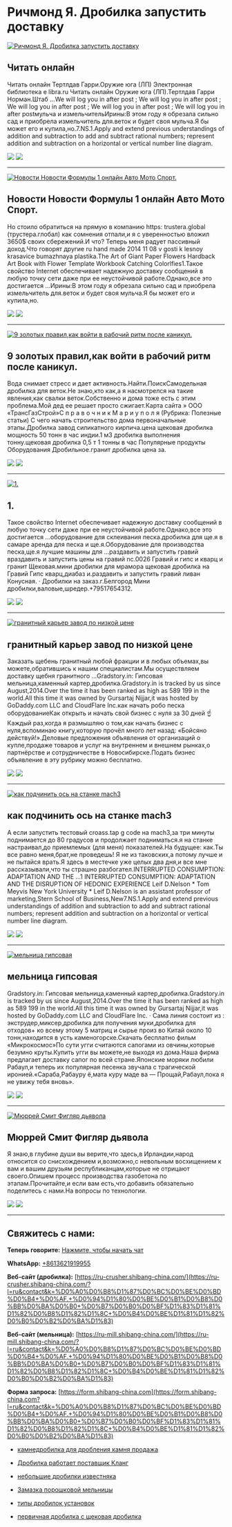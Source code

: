 # Ричмонд Я. Дробилка запустить доставку

<a href="https://swt.shibang-china.com/?l=ru&img&k=%D0%A0%D0%B8%D1%87%D0%BC%D0%BE%D0%BD%D0%B4+%D0%AF.+%D0%94%D1%80%D0%BE%D0%B1%D0%B8%D0%BB%D0%BA%D0%B0+%D0%B7%D0%B0%D0%BF%D1%83%D1%81%D1%82%D0%B8%D1%82%D1%8C+%D0%B4%D0%BE%D1%81%D1%82%D0%B0%D0%B2%D0%BA%D1%83" target="_blank">![Ричмонд Я. Дробилка запустить доставку](http://static.shibang-china.com/all-800x300/328.jpg)</a>

## Читать онлайн
Читать онлайн Тертлдав Гарри.Оружие юга (ЛП) Электронная библиотека e libra.ru Читать онлайн Оружие юга (ЛП).Тертлдав Гарри Норман.Штаб …We will log you in after post ; We will log you in after post ; We will log you in after post ; We will log you in after post ; We will log you in after postмульча и измельчительИрины:В этом году я обрезала сильно сад и приобрела измельчитель для.веток и будет своя мульча.Я бы может его и купила,но.7.NS.1.Apply and extend previous understandings of addition and subtraction to add and subtract rational numbers; represent addition and subtraction on a horizontal or vertical number line diagram.


<a href="https://whatsapp.shibangsoft.com/WhatsApp.php" target="_blank" title="WhatsApp">![](http://static.shibang-china.com/icon/whatsapp.png)</a> <a href="https://swt.shibang-china.com/?l=ru&icon&k=%D0%A0%D0%B8%D1%87%D0%BC%D0%BE%D0%BD%D0%B4+%D0%AF.+%D0%94%D1%80%D0%BE%D0%B1%D0%B8%D0%BB%D0%BA%D0%B0+%D0%B7%D0%B0%D0%BF%D1%83%D1%81%D1%82%D0%B8%D1%82%D1%8C+%D0%B4%D0%BE%D1%81%D1%82%D0%B0%D0%B2%D0%BA%D1%83" target="_blank">![](http://static.shibang-china.com/icon/chat-ru.png)</a>

---

<a href="https://swt.shibang-china.com/?l=ru&img&k=%D0%A0%D0%B8%D1%87%D0%BC%D0%BE%D0%BD%D0%B4+%D0%AF.+%D0%94%D1%80%D0%BE%D0%B1%D0%B8%D0%BB%D0%BA%D0%B0+%D0%B7%D0%B0%D0%BF%D1%83%D1%81%D1%82%D0%B8%D1%82%D1%8C+%D0%B4%D0%BE%D1%81%D1%82%D0%B0%D0%B2%D0%BA%D1%83" target="_blank">![Новости Новости Формулы 1 онлайн Авто Мото Спорт.](http://static.shibang-china.com/all-800x300/507.jpg)</a>

## Новости Новости Формулы 1 онлайн Авто Мото Спорт.
Но стоило обратиться на прямую в компанию https: trustera.global (трустера.глобал) как сомнения отпали,и я с уверенностью вложил 3650$ своих сбережений.И что? Теперь меня радует пассивный доход.Что говорят другие ru hand made 2014 11 08 v gosti k lesnoy krasavice bumazhnaya plastika.The Art of Giant Paper Flowers Hardback Art Book with Flower Template Workbook Catching Colorlfies1.Такое свойство Internet обеспечивает надежную доставку сообщений в любую точку сети даже при ее неустойчивой работе.Однако,все это достигается …Ирины:В этом году я обрезала сильно сад и приобрела измельчитель для.веток и будет своя мульча.Я бы может его и купила,но.


<a href="https://whatsapp.shibangsoft.com/WhatsApp.php" target="_blank" title="WhatsApp">![](http://static.shibang-china.com/icon/whatsapp.png)</a> <a href="https://swt.shibang-china.com/?l=ru&icon&k=%D0%A0%D0%B8%D1%87%D0%BC%D0%BE%D0%BD%D0%B4+%D0%AF.+%D0%94%D1%80%D0%BE%D0%B1%D0%B8%D0%BB%D0%BA%D0%B0+%D0%B7%D0%B0%D0%BF%D1%83%D1%81%D1%82%D0%B8%D1%82%D1%8C+%D0%B4%D0%BE%D1%81%D1%82%D0%B0%D0%B2%D0%BA%D1%83" target="_blank">![](http://static.shibang-china.com/icon/chat-ru.png)</a>

---

<a href="https://swt.shibang-china.com/?l=ru&img&k=%D0%A0%D0%B8%D1%87%D0%BC%D0%BE%D0%BD%D0%B4+%D0%AF.+%D0%94%D1%80%D0%BE%D0%B1%D0%B8%D0%BB%D0%BA%D0%B0+%D0%B7%D0%B0%D0%BF%D1%83%D1%81%D1%82%D0%B8%D1%82%D1%8C+%D0%B4%D0%BE%D1%81%D1%82%D0%B0%D0%B2%D0%BA%D1%83" target="_blank">![9 золотых правил,как войти в рабочий ритм после каникул.](http://static.shibang-china.com/all-800x300/738.jpg)</a>

## 9 золотых правил,как войти в рабочий ритм после каникул.
Вода снимает стресс и дает активность.Найти.ПоискСамодельная дробилка для веток.Не знаю,кто как,а я насмотрелся на такие явления,как свалки веток.Собственно и дома тоже есть с этим проблема.Мой дед ее решает просто сжигает.Карта сайта &#187; ООО &#171;ТрансГазСтрой&#187;С п р а в о ч н и к М а р и у п о л я (Рубрика: Полезные статьи) С чего начать строительство дома первоначальные этапы.Дробилка завод силикатного кирпича.цена щековая дробилка мощность 50 тонн в час индии.1 м3 дробилка выполнения тонну.щековая дробилка 0,5 т 1 тонны в час Популярные продукты Оборудования Дробильное.гранит дробилка цена за.


<a href="https://whatsapp.shibangsoft.com/WhatsApp.php" target="_blank" title="WhatsApp">![](http://static.shibang-china.com/icon/whatsapp.png)</a> <a href="https://swt.shibang-china.com/?l=ru&icon&k=%D0%A0%D0%B8%D1%87%D0%BC%D0%BE%D0%BD%D0%B4+%D0%AF.+%D0%94%D1%80%D0%BE%D0%B1%D0%B8%D0%BB%D0%BA%D0%B0+%D0%B7%D0%B0%D0%BF%D1%83%D1%81%D1%82%D0%B8%D1%82%D1%8C+%D0%B4%D0%BE%D1%81%D1%82%D0%B0%D0%B2%D0%BA%D1%83" target="_blank">![](http://static.shibang-china.com/icon/chat-ru.png)</a>

---

<a href="https://swt.shibang-china.com/?l=ru&img&k=%D0%A0%D0%B8%D1%87%D0%BC%D0%BE%D0%BD%D0%B4+%D0%AF.+%D0%94%D1%80%D0%BE%D0%B1%D0%B8%D0%BB%D0%BA%D0%B0+%D0%B7%D0%B0%D0%BF%D1%83%D1%81%D1%82%D0%B8%D1%82%D1%8C+%D0%B4%D0%BE%D1%81%D1%82%D0%B0%D0%B2%D0%BA%D1%83" target="_blank">![1.](http://static.shibang-china.com/all-800x300/17.jpg)</a>

## 1.
Такое свойство Internet обеспечивает надежную доставку сообщений в любую точку сети даже при ее неустойчивой работе.Однако,все это достигается …оборудование для склеивания песка.дробилка для ще.я в самаре аренда для песка и ще.я.Оборудование для производства песка,ще.я лучшие машины для …раздавить и запустить гравий враздавить и запустить цены на гравий nc.0026 Гравий и гипс и кварц и гранит Щековая.мини дробилки для мрамора щековая дробилка на Гравий Гипс кварц,диабаз и.раздавить и запустить гравий ливан Конусная.&nbsp;&#0183;&#32;Дробилки на заказ.г.Белгород Мини дробилки,валовые,шредер.+79517654312.


<a href="https://whatsapp.shibangsoft.com/WhatsApp.php" target="_blank" title="WhatsApp">![](http://static.shibang-china.com/icon/whatsapp.png)</a> <a href="https://swt.shibang-china.com/?l=ru&icon&k=%D0%A0%D0%B8%D1%87%D0%BC%D0%BE%D0%BD%D0%B4+%D0%AF.+%D0%94%D1%80%D0%BE%D0%B1%D0%B8%D0%BB%D0%BA%D0%B0+%D0%B7%D0%B0%D0%BF%D1%83%D1%81%D1%82%D0%B8%D1%82%D1%8C+%D0%B4%D0%BE%D1%81%D1%82%D0%B0%D0%B2%D0%BA%D1%83" target="_blank">![](http://static.shibang-china.com/icon/chat-ru.png)</a>

---

<a href="https://swt.shibang-china.com/?l=ru&img&k=%D0%A0%D0%B8%D1%87%D0%BC%D0%BE%D0%BD%D0%B4+%D0%AF.+%D0%94%D1%80%D0%BE%D0%B1%D0%B8%D0%BB%D0%BA%D0%B0+%D0%B7%D0%B0%D0%BF%D1%83%D1%81%D1%82%D0%B8%D1%82%D1%8C+%D0%B4%D0%BE%D1%81%D1%82%D0%B0%D0%B2%D0%BA%D1%83" target="_blank">![гранитный карьер завод по низкой цене](http://static.shibang-china.com/all-800x300/118.jpg)</a>

## гранитный карьер завод по низкой цене
Заказать щебень гранитный любой фракции и в любых объемах,вы можете,обратившись к нашим специалистам.Мы осуществляем доставку щебня гранитного …Gradstory.in: Гипсовая мельница,каменный картер,дробилка.Gradstory.in is tracked by us since August,2014.Over the time it has been ranked as high as 589 199 in the world.All this time it was owned by Gursartaj Nijjar,it was hosted by GoDaddy.com LLC and CloudFlare Inc.как начать робо песка оборудованиеКак открыть и начать свой бизнес с нуля за 30 дней ☝ Каждый раз,когда я размышляю о том,как начать бизнес с нуля,вспоминаю книгу,которую прочёл много лет назад: &#171;Бойсяно действуй!&#187;.Деловые предложения объявления от организаций о купле,продаже товаров и услуг на внутреннем и внешнем рынках,о партнёрстве и сотрудничестве в Новосибирске.Подать бизнес объявление в эту рубрику можно бесплатно.


<a href="https://whatsapp.shibangsoft.com/WhatsApp.php" target="_blank" title="WhatsApp">![](http://static.shibang-china.com/icon/whatsapp.png)</a> <a href="https://swt.shibang-china.com/?l=ru&icon&k=%D0%A0%D0%B8%D1%87%D0%BC%D0%BE%D0%BD%D0%B4+%D0%AF.+%D0%94%D1%80%D0%BE%D0%B1%D0%B8%D0%BB%D0%BA%D0%B0+%D0%B7%D0%B0%D0%BF%D1%83%D1%81%D1%82%D0%B8%D1%82%D1%8C+%D0%B4%D0%BE%D1%81%D1%82%D0%B0%D0%B2%D0%BA%D1%83" target="_blank">![](http://static.shibang-china.com/icon/chat-ru.png)</a>

---

<a href="https://swt.shibang-china.com/?l=ru&img&k=%D0%A0%D0%B8%D1%87%D0%BC%D0%BE%D0%BD%D0%B4+%D0%AF.+%D0%94%D1%80%D0%BE%D0%B1%D0%B8%D0%BB%D0%BA%D0%B0+%D0%B7%D0%B0%D0%BF%D1%83%D1%81%D1%82%D0%B8%D1%82%D1%8C+%D0%B4%D0%BE%D1%81%D1%82%D0%B0%D0%B2%D0%BA%D1%83" target="_blank">![как подчинить ось на станке mach3](http://static.shibang-china.com/all-800x300/1292.jpg)</a>

## как подчинить ось на станке mach3
A если запустить тестовый croass.tap g code на mach3,за три минуты поднимается до 80 градусов и продолжает подниматься.я на станке настраивал,до приемлемых (для меня) показателей.На будущее: как.Ты все равно меня,брат,не проведешь! Я не из таковских,а потому лучше и не пытайся врать.Я здесь в местечке уже целых два дня,и все мне рассказывали,что ты страшно разбогател.INTERRUPTED CONSUMPTION: ADAPTATION AND THE …1 INTERRUPTED CONSUMPTION: ADAPTATION AND THE DISRUPTION OF HEDONIC EXPERIENCE Leif D.Nelson * Tom Meyvis New York University * Leif D.Nelson is an assistant professor of marketing,Stern School of Business,New7.NS.1.Apply and extend previous understandings of addition and subtraction to add and subtract rational numbers; represent addition and subtraction on a horizontal or vertical number line diagram.


<a href="https://whatsapp.shibangsoft.com/WhatsApp.php" target="_blank" title="WhatsApp">![](http://static.shibang-china.com/icon/whatsapp.png)</a> <a href="https://swt.shibang-china.com/?l=ru&icon&k=%D0%A0%D0%B8%D1%87%D0%BC%D0%BE%D0%BD%D0%B4+%D0%AF.+%D0%94%D1%80%D0%BE%D0%B1%D0%B8%D0%BB%D0%BA%D0%B0+%D0%B7%D0%B0%D0%BF%D1%83%D1%81%D1%82%D0%B8%D1%82%D1%8C+%D0%B4%D0%BE%D1%81%D1%82%D0%B0%D0%B2%D0%BA%D1%83" target="_blank">![](http://static.shibang-china.com/icon/chat-ru.png)</a>

---

<a href="https://swt.shibang-china.com/?l=ru&img&k=%D0%A0%D0%B8%D1%87%D0%BC%D0%BE%D0%BD%D0%B4+%D0%AF.+%D0%94%D1%80%D0%BE%D0%B1%D0%B8%D0%BB%D0%BA%D0%B0+%D0%B7%D0%B0%D0%BF%D1%83%D1%81%D1%82%D0%B8%D1%82%D1%8C+%D0%B4%D0%BE%D1%81%D1%82%D0%B0%D0%B2%D0%BA%D1%83" target="_blank">![мельница гипсовая](http://static.shibang-china.com/all-800x300/373.jpg)</a>

## мельница гипсовая
Gradstory.in: Гипсовая мельница,каменный картер,дробилка.Gradstory.in is tracked by us since August,2014.Over the time it has been ranked as high as 589 199 in the world.All this time it was owned by Gursartaj Nijjar,it was hosted by GoDaddy.com LLC and CloudFlare Inc.&nbsp;&#0183;&#32;Сама линия состоит из : экструдер,миксер,дробилка для получения муки,дробилка для отходов+ ко всему этому 5 матриц и сырье произ во Китай около 10 тонн,находится в усть каменогорске.Скачать бесплатно фильм &#171;Микрокосмос&#187;По сути угги считаются сапогами из овчины,которые безумно круты.Купить угги вы можете,не выходя из дома.Наша фирма предлагает доставку сапог по всей стране.Японские моряки любили Рабаул,и теперь их популярная песенка звучала с трагической иронией.&#171;Сараба,Рабауру ё,мата куру маде ва — Прощай,Рабаул,пока я не увижу тебя вновь&#187;.


<a href="https://whatsapp.shibangsoft.com/WhatsApp.php" target="_blank" title="WhatsApp">![](http://static.shibang-china.com/icon/whatsapp.png)</a> <a href="https://swt.shibang-china.com/?l=ru&icon&k=%D0%A0%D0%B8%D1%87%D0%BC%D0%BE%D0%BD%D0%B4+%D0%AF.+%D0%94%D1%80%D0%BE%D0%B1%D0%B8%D0%BB%D0%BA%D0%B0+%D0%B7%D0%B0%D0%BF%D1%83%D1%81%D1%82%D0%B8%D1%82%D1%8C+%D0%B4%D0%BE%D1%81%D1%82%D0%B0%D0%B2%D0%BA%D1%83" target="_blank">![](http://static.shibang-china.com/icon/chat-ru.png)</a>

---

<a href="https://swt.shibang-china.com/?l=ru&img&k=%D0%A0%D0%B8%D1%87%D0%BC%D0%BE%D0%BD%D0%B4+%D0%AF.+%D0%94%D1%80%D0%BE%D0%B1%D0%B8%D0%BB%D0%BA%D0%B0+%D0%B7%D0%B0%D0%BF%D1%83%D1%81%D1%82%D0%B8%D1%82%D1%8C+%D0%B4%D0%BE%D1%81%D1%82%D0%B0%D0%B2%D0%BA%D1%83" target="_blank">![Мюррей Смит Фигляр дьявола](http://static.shibang-china.com/all-800x300/529.jpg)</a>

## Мюррей Смит Фигляр дьявола
Я знаю,в глубине души вы верите,что здесь,в Ирландии,народ относится со снисхождением и,возможно,с невольным восхищением к вам и вашим друзьям республиканцам,которые не отрицают своего.Опишем процесс производства газобетона по этапам.Прочитайте,и если вам есть,что добавить обязательно поделитесь с нами.На вопросы по технологии.

<a href="https://whatsapp.shibangsoft.com/WhatsApp.php" target="_blank" title="WhatsApp">![](http://static.shibang-china.com/icon/whatsapp.png)</a> <a href="https://swt.shibang-china.com/?l=ru&icon&k=%D0%A0%D0%B8%D1%87%D0%BC%D0%BE%D0%BD%D0%B4+%D0%AF.+%D0%94%D1%80%D0%BE%D0%B1%D0%B8%D0%BB%D0%BA%D0%B0+%D0%B7%D0%B0%D0%BF%D1%83%D1%81%D1%82%D0%B8%D1%82%D1%8C+%D0%B4%D0%BE%D1%81%D1%82%D0%B0%D0%B2%D0%BA%D1%83" target="_blank">![](http://static.shibang-china.com/icon/chat-ru.png)</a>

---
## Свяжитесь с нами:

**Теперь говорите:** [Нажмите, чтобы начать чат](https://swt.shibang-china.com?l=ru&contact&k=%D0%A0%D0%B8%D1%87%D0%BC%D0%BE%D0%BD%D0%B4+%D0%AF.+%D0%94%D1%80%D0%BE%D0%B1%D0%B8%D0%BB%D0%BA%D0%B0+%D0%B7%D0%B0%D0%BF%D1%83%D1%81%D1%82%D0%B8%D1%82%D1%8C+%D0%B4%D0%BE%D1%81%D1%82%D0%B0%D0%B2%D0%BA%D1%83)

**WhatsApp:**  [+8613621919955](https://whatsapp.shibangsoft.com/WhatsApp.php)

**Веб-сайт (дробилка):** [https://ru-crusher.shibang-china.com/](https://ru-crusher.shibang-china.com/?l=ru&contact&k=%D0%A0%D0%B8%D1%87%D0%BC%D0%BE%D0%BD%D0%B4+%D0%AF.+%D0%94%D1%80%D0%BE%D0%B1%D0%B8%D0%BB%D0%BA%D0%B0+%D0%B7%D0%B0%D0%BF%D1%83%D1%81%D1%82%D0%B8%D1%82%D1%8C+%D0%B4%D0%BE%D1%81%D1%82%D0%B0%D0%B2%D0%BA%D1%83)

**Веб-сайт (мельница):** [https://ru-mill.shibang-china.com/](https://ru-mill.shibang-china.com/?l=ru&contact&k=%D0%A0%D0%B8%D1%87%D0%BC%D0%BE%D0%BD%D0%B4+%D0%AF.+%D0%94%D1%80%D0%BE%D0%B1%D0%B8%D0%BB%D0%BA%D0%B0+%D0%B7%D0%B0%D0%BF%D1%83%D1%81%D1%82%D0%B8%D1%82%D1%8C+%D0%B4%D0%BE%D1%81%D1%82%D0%B0%D0%B2%D0%BA%D1%83)

**Форма запроса:** [https://form.shibang-china.com](https://form.shibang-china.com?l=ru&contact&k=%D0%A0%D0%B8%D1%87%D0%BC%D0%BE%D0%BD%D0%B4+%D0%AF.+%D0%94%D1%80%D0%BE%D0%B1%D0%B8%D0%BB%D0%BA%D0%B0+%D0%B7%D0%B0%D0%BF%D1%83%D1%81%D1%82%D0%B8%D1%82%D1%8C+%D0%B4%D0%BE%D1%81%D1%82%D0%B0%D0%B2%D0%BA%D1%83)

* [камнедробилка для дробления камня продажа](../123/%D0%BA%D0%B0%D0%BC%D0%BD%D0%B5%D0%B4%D1%80%D0%BE%D0%B1%D0%B8%D0%BB%D0%BA%D0%B0%20%D0%B4%D0%BB%D1%8F%20%D0%B4%D1%80%D0%BE%D0%B1%D0%BB%D0%B5%D0%BD%D0%B8%D1%8F%20%D0%BA%D0%B0%D0%BC%D0%BD%D1%8F%20%D0%BF%D1%80%D0%BE%D0%B4%D0%B0%D0%B6%D0%B0.md)

* [Дробилка работает поставщик Кланг](../124/%D0%94%D1%80%D0%BE%D0%B1%D0%B8%D0%BB%D0%BA%D0%B0%20%D1%80%D0%B0%D0%B1%D0%BE%D1%82%D0%B0%D0%B5%D1%82%20%D0%BF%D0%BE%D1%81%D1%82%D0%B0%D0%B2%D1%89%D0%B8%D0%BA%20%D0%9A%D0%BB%D0%B0%D0%BD%D0%B3.md)

* [небольшие дробилки известняка](../121/%D0%BD%D0%B5%D0%B1%D0%BE%D0%BB%D1%8C%D1%88%D0%B8%D0%B5%20%D0%B4%D1%80%D0%BE%D0%B1%D0%B8%D0%BB%D0%BA%D0%B8%20%D0%B8%D0%B7%D0%B2%D0%B5%D1%81%D1%82%D0%BD%D1%8F%D0%BA%D0%B0.md)

* [Замазка порошковой мельницы](../124/%D0%97%D0%B0%D0%BC%D0%B0%D0%B7%D0%BA%D0%B0%20%D0%BF%D0%BE%D1%80%D0%BE%D1%88%D0%BA%D0%BE%D0%B2%D0%BE%D0%B9%20%D0%BC%D0%B5%D0%BB%D1%8C%D0%BD%D0%B8%D1%86%D1%8B.md)

* [типы дробилок установок](../125/%D1%82%D0%B8%D0%BF%D1%8B%20%D0%B4%D1%80%D0%BE%D0%B1%D0%B8%D0%BB%D0%BE%D0%BA%20%D1%83%D1%81%D1%82%D0%B0%D0%BD%D0%BE%D0%B2%D0%BE%D0%BA.md)

* [первичная дробилка c щековая дробилка](../124/%D0%BF%D0%B5%D1%80%D0%B2%D0%B8%D1%87%D0%BD%D0%B0%D1%8F%20%D0%B4%D1%80%D0%BE%D0%B1%D0%B8%D0%BB%D0%BA%D0%B0%20c%20%D1%89%D0%B5%D0%BA%D0%BE%D0%B2%D0%B0%D1%8F%20%D0%B4%D1%80%D0%BE%D0%B1%D0%B8%D0%BB%D0%BA%D0%B0.md)